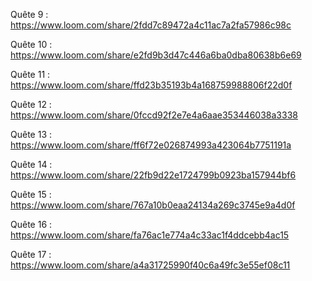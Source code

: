 Quête 9 :
https://www.loom.com/share/2fdd7c89472a4c11ac7a2fa57986c98c

Quête 10 :
https://www.loom.com/share/e2fd9b3d47c446a6ba0dba80638b6e69

Quête 11 :
https://www.loom.com/share/ffd23b35193b4a168759988806f22d0f

Quête 12 :
https://www.loom.com/share/0fccd92f2e7e4a6aae353446038a3338

Quête 13 :
https://www.loom.com/share/ff6f72e026874993a423064b7751191a

Quête 14 :
https://www.loom.com/share/22fb9d22e1724799b0923ba157944bf6

Quête 15 :
https://www.loom.com/share/767a10b0eaa24134a269c3745e9a4d0f

Quête 16 :
https://www.loom.com/share/fa76ac1e774a4c33ac1f4ddcebb4ac15

Quête 17 :
https://www.loom.com/share/a4a31725990f40c6a49fc3e55ef08c11